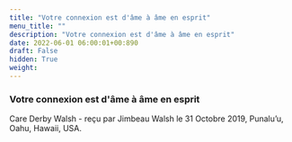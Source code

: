 ```yaml
---
title: "Votre connexion est d'âme à âme en esprit"
menu_title: ""
description: "Votre connexion est d'âme à âme en esprit"
date: 2022-06-01 06:00:01+00:890
draft: False
hidden: True
weight:
---
```

### Votre connexion est d'âme à âme en esprit

Care Derby Walsh - reçu par Jimbeau Walsh le 31 Octobre 2019, Punalu’u, Oahu, Hawaii, USA.



